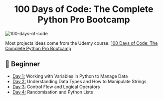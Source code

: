 <h1 align="center">100 Days of Code: The Complete Python Pro Bootcamp
</h1>

![100-days-of-code](https://github.com/user-attachments/assets/9bdb0f1b-4580-4bc3-8c3b-ba827aae8fb2)

Most projects ideas come from the Udemy course: [100 Days of Code: The Complete Python Pro Bootcamp](https://www.udemy.com/course/100-days-of-code/)


## 🔰 Beginner 
- [Day 1:](https://github.com/haiminhnguyenn/100-days-of-python/tree/main/Day1) Working with Variables in Python to Manage Data
- [Day 2:](https://github.com/haiminhnguyenn/100-days-of-python/tree/main/Day2) Understanding Data Types and How to Manipulate Strings
- [Day 3:](https://github.com/haiminhnguyenn/100-days-of-python/tree/main/Day3) Control Flow and Logical Operators
- [Day 4:](https://github.com/haiminhnguyenn/100-days-of-python/tree/main/Day4) Randomisation and Python Lists
